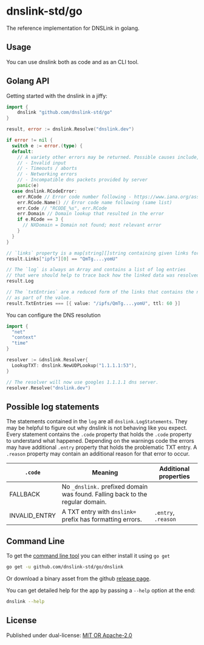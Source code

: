# dnslink-std/go

The reference implementation for DNSLink in golang.

## Usage

You can use dnslink both as code and as an CLI tool.

## Golang API

Getting started with the dnslink in a jiffy:

```go
import {
	dnslink "github.com/dnslink-std/go"
}

result, error := dnslink.Resolve("dnslink.dev")

if error != nil {
  switch e := error.(type) {
  default:
    // A variety other errors may be returned. Possible causes include, but are not limited to:
    // - Invalid input
    // - Timeouts / aborts
    // - Networking errors
    // - Incompatible dns packets provided by server
    panic(e)
  case dnslink.RCodeError:
    err.RCode // Error code number following - https://www.iana.org/assignments/dns-parameters/dns-parameters.xhtml#dns-parameters-6
    err.RCode.Name() // Error code name following (same list)
    err.Code // "RCODE_%s", err.RCode
    err.Domain // Domain lookup that resulted in the error
    if e.RCode == 3 {
      // NXDomain = Domain not found; most relevant error
    }
  }
}

// `links` property is a map[string][]string containing given links for the different keys, sorted.
result.Links["ipfs"][0] == "QmTg....yomU"

// The `log` is always an Array and contains a list of log entries
// that were should help to trace back how the linked data was resolved.
result.Log

// The `txtEntries` are a reduced form of the links that contains the namespace
// as part of the value.
result.TxtEntries === [{ value: "/ipfs/QmTg....yomU", ttl: 60 }]
```

You can configure the DNS resolution

```go
import {
  "net"
  "context"
  "time"
}

resolver := &dnslink.Resolver{
  LookupTXT: dnslink.NewUDPLookup("1.1.1.1:53"),
}

// The resolver will now use googles 1.1.1.1 dns server.
resolver.Resolve("dnslink.dev")
```

## Possible log statements

The statements contained in the `log` are all `dnslink.LogStatements`. They may be helpful to figure out why dnslink
is not behaving like you expect. Every statement contains the `.code` property that holds the `.code`
property to understand what happened.
Depending on the warnings code the errors may have additional `.entry` property that holds the problematic TXT entry.
A `.reason` property may contain an additional reason for that error to occur.

| `.code`                  | Meaning                                                                       | Additional properties |
|--------------------------|-------------------------------------------------------------------------------|-----------------------|
| FALLBACK                 | No `_dnslink.` prefixed domain was found. Falling back to the regular domain. |                       |
| INVALID_ENTRY            | A TXT entry with `dnslink=` prefix has formatting errors.                     | `.entry`, `.reason`   |

## Command Line

To get the [command line tool](./dnslink) you can either install it using `go get`

```sh
go get -u github.com/dnslink-std/go/dnslink
```

Or download a binary asset from the github [release page](https://github.com/dnslink-std/go/releases/latest).

You can get detailed help for the app by passing a `--help` option at the end:

```sh
dnslink --help
```

## License

Published under dual-license: [MIT OR Apache-2.0](./LICENSE)
